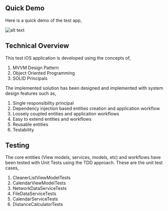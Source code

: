 ## Quick Demo
Here is a quick demo of the test app,

![alt text](https://user-images.githubusercontent.com/27926337/85449185-1983d680-b5b5-11ea-8606-43c05b45f21d.gif)

## Technical Overview
This test iOS application is developed using the concepts of, 
1. MVVM Design Pattern
2. Object Oriented Programming
3. SOLID Principals

The implemented solution has been designed and implemented with system design features such as,
1. Single responsibility principal
2. Dependency injection based entities creation and application workflow
3. Loosely coupled entities and application workflows 
4. Easy to extend entities and workflows
5. Reusable entities
6. Testability

## Testing
The core entities (View models, services, models, etc) and workflows have been tested with Unit Tests using the TDD approach. 
These are the unit test cases,
1. CleanerListViewModelTests 
2. CalendarViewModelTests 
3. NetworkDataServiceTests 
4. FileDataServiceTests
5. CalendarServiceTests
6. DistanceCalculatorTests
